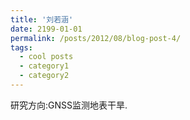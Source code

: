 ```yaml
---
title: '刘若涵'
date: 2199-01-01
permalink: /posts/2012/08/blog-post-4/
tags:
  - cool posts
  - category1
  - category2
---
```


研究方向:GNSS监测地表干旱. 
